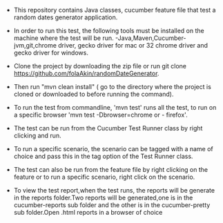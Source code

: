 - This repository contains Java classes, cucumber feature file that test a random dates generator application.

- In order to run this test, the following tools must be installed on the machine where the test will be run.
-Java,Maven,Cucumber-jvm,git,chrome driver, gecko driver for mac or 32 chrome driver and gecko driver for windows.
- Clone the project by downloading the zip file or run git clone https://github.com/folaAkin/randomDateGenerator.
- Then run "mvn clean install" ( go to the directory where the project is cloned or downloaded to before running the command).
- To run the test from commandline, 'mvn test' runs all the test, to run on a specific browser 'mvn test -Dbrowser=chrome or - firefox'.
- The test can be run from the Cucumber Test Runner class by right clicking and run. 
- To run a specific scenario, the scenario can be tagged with a name of choice and pass this in the tag option of the Test Runner class.
- The test can also be run from the feature file by right clicking on the feature or to run a specific scenario, right click on the scenario.
- To view the test report,when the test runs, the reports will be generate in the reports folder.Two reports will be generated,one is in  the cucumber-reports sub folder and the other is in the  cucumber-pretty sub folder.Open .html reports in a browser of choice
